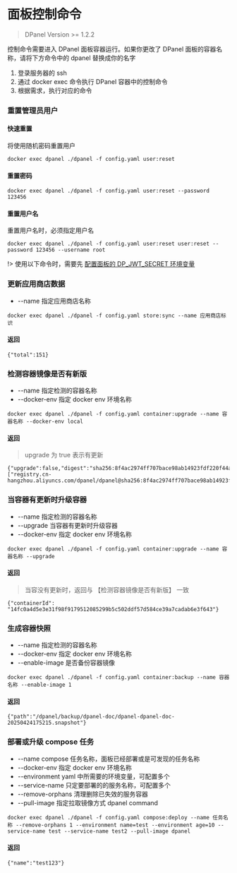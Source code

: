 # 面板控制命令

> DPanel Version >= 1.2.2

控制命令需要进入 DPanel 面板容器运行。如果你更改了 DPanel 面板的容器名称，请将下方命令中的 dpanel 替换成你的名字

1. 登录服务器的 ssh 
2. 通过 docker exec 命令执行 DPanel 容器中的控制命令
3. 根据需求，执行对应的命令

### 重置管理员用户

#### 快速重置

将使用随机密码重置用户

```
docker exec dpanel ./dpanel -f config.yaml user:reset
```

#### 重置密码

```
docker exec dpanel ./dpanel -f config.yaml user:reset --password 123456
```

#### 重置用户名

重置用户名时，必须指定用户名

```
docker exec dpanel ./dpanel -f config.yaml user:reset user:reset --password 123456 --username root
```

!> 使用以下命令时，需要先 [配置面板的 DP_JWT_SECRET 环境变量](/zh-cn/install/docker?id=自定义登录-jwt-密钥)

### 更新应用商店数据

- \--name 指定应用商店名称

```
docker exec dpanel ./dpanel -f config.yaml store:sync --name 应用商店标识
```

#### 返回

```
{"total":151}
```

### 检测容器镜像是否有新版

- \--name 指定检测的容器名称
- \--docker-env 指定 docker env 环境名称

```
docker exec dpanel ./dpanel -f config.yaml container:upgrade --name 容器名称 --docker-env local
```

#### 返回

> upgrade 为 true 表示有更新

```
{"upgrade":false,"digest":"sha256:8f4ac2974ff707bace98ab14923fdf220f44a9803045b655f1d8d3e098f97e55","digestLocal":["registry.cn-hangzhou.aliyuncs.com/dpanel/dpanel@sha256:8f4ac2974ff707bace98ab14923fdf220f44a9803045b655f1d8d3e098f97e55"]}
```

### 当容器有更新时升级容器

- \--name 指定检测的容器名称
- \--upgrade 当容器有更新时升级容器
- \--docker-env 指定 docker env 环境名称

```
docker exec dpanel ./dpanel -f config.yaml container:upgrade --name 容器名称 --upgrade
```

#### 返回

> 当容没有更新时，返回与 【检测容器镜像是否有新版】 一致

```
{"containerId": "14fc0a4d5e3e31f98f9179512085299b5c502ddf57d584ce39a7cadab6e3f643"}

```

### 生成容器快照

- \--name 指定检测的容器名称
- \--docker-env 指定 docker env 环境名称
- \--enable-image 是否备份容器镜像

```
docker exec dpanel ./dpanel -f config.yaml container:backup --name 容器名称 --enable-image 1
```

#### 返回

```
{"path":"/dpanel/backup/dpanel-doc/dpanel-dpanel-doc-20250424175215.snapshot"}
```

### 部署或升级 compose 任务

- \--name compose 任务名称，面板已经部署或是可发现的任务名称
- \--docker-env 指定 docker env 环境名称
- \--environment yaml 中所需要的环境变量，可配置多个
- \--service-name 只定要部署的的服务名称，可配置多个
- \--remove-orphans 清理删除已失效的服务容器
- \--pull-image 指定拉取镜像方式 dpanel command

```
docker exec dpanel ./dpanel -f config.yaml compose:deploy --name 任务名称 --remove-orphans 1 --environment name=test --environment age=10 --service-name test --service-name test2 --pull-image dpanel
```

#### 返回

```
{"name":"test123"}

```